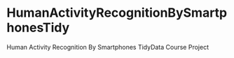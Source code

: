 # HumanActivityRecognitionBySmartphonesTidy
Human Activity Recognition By Smartphones TidyData Course Project
